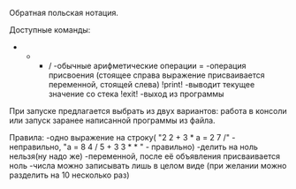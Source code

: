Обратная польская нотация.

Доступные команды:
  + - * /   -обычные арифметические операции
  =     -операция присвоения (стоящее справа выражение присваивается переменной, стоящей слева)
  !print!   -выводит текущее значение со стека
  !exit!    -выход из программы
  
При запуске предлагается выбрать из двух вариантов: работа в консоли или запуск заранее написанной программы из файла.

Правила:
   -одно выражение на строку( "2 2 + 3 * a = 2 7 /" - неправильно, "a = 8 4 / 5 + 3 3 * * " - правильно)
   -делить на ноль нельзя(ну надо же)
   -переменной, после её объявления присваивается ноль
   -числа можно записывать лишь в целом виде (при желании можно разделить на 10 несколько раз)
   
